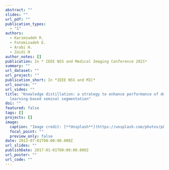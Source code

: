 ```yaml
---
abstract: ""
slides: ""
url_pdf: ""
publication_types:
  - "1"
authors:
  - Karimzadeh R.
  - Fatemizadeh E.
  - Arabi H.
  - Zaidi H
author_notes: []
publication: In * IEEE NSS and Medical Imaging Conference 2021*
summary: ""
url_dataset: ""
url_project: ""
publication_short: In *IEEE NSS and MIC*
url_source: ""
url_video: ""
title: "Knowledge distillation: a strategy to enhance performance of deep
  learning-based seminal segmentation"
doi: ""
featured: false
tags: []
projects: []
image:
  caption: "Image credit: [**Unsplash**](https://unsplash.com/photos/pLCdAaMFLTE)"
  focal_point: ""
  preview_only: false
date: 2013-07-01T00:00:00.000Z
url_slides: ""
publishDate: 2017-01-01T00:00:00.000Z
url_poster: ""
url_code: ""
---
```

